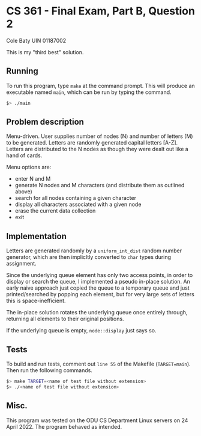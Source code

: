 # CS 361 - Final Exam, Part B, Question 2

Cole Baty
UIN 01187002

This is my "third best" solution.

## Running

To run this program, type `make` at the command prompt. This will produce an 
executable named `main`, which can be run by typing the command.

```bash
$> ./main
```

## Problem description

Menu-driven.  User supplies number of nodes (N) and number of letters (M) to be
generated.  Letters are randomly generated capital letters [A-Z].  Letters
are distributed to the N nodes as though they were dealt out like a hand of
cards.

Menu options are:
 - enter N and M
 - generate N nodes and M characters (and distribute them as outlined above)
 - search for all nodes containing a given character
 - display all characters associated with a given node
 - erase the current data collection
 - exit

## Implementation

Letters are generated randomly by a `uniform_int_dist` random number generator,
which are then implicltly converted to `char` types during assignment.

Since the underlying queue element has only two access points, in order to
display or search the queue, I implemented a pseudo in-place solution. An early
naive approach just copied the queue to a temporary queue and just printed/searched
by popping each element, but for very large sets of letters this is 
space-inefficient.

The in-place solution rotates the underlying queue once entirely through, 
returning all elements to their original positions.

If the underlying queue is empty, `node::display` just says so.

## Tests

To build and run tests, comment out `line 55` of the Makefile (`TARGET=main`).
Then run the following commands.

```bash
$> make TARGET=<name of test file without extension>
$> ./<name of test file without extension>
```

## Misc.

This program was tested on the ODU CS Department Linux servers on 24 April 2022.
The program behaved as intended.